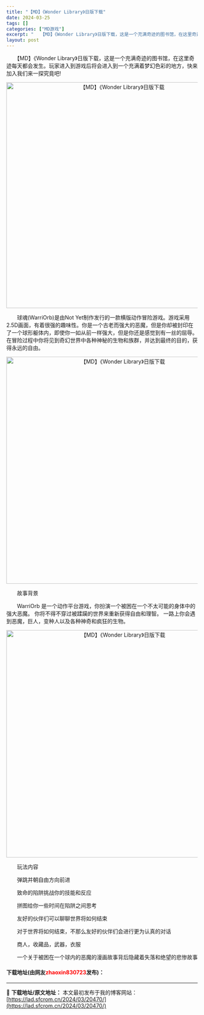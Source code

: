 ```yaml
---
title: "【MD】《Wonder Library》日版下载"
date: 2024-03-25
tags: []
categories: ["MD游戏"]
excerpt: "　　【MD】《Wonder Library》日版下载，这是一个充满奇迹的图书馆，在这里奇迹每天都会发生。玩家进入到游戏后将会进入到一个充满着梦幻色彩的地方，快来加入我们来一探究竟吧! 　　球魂(WarriOrb)是由Not Yet制作发行的一款横版动作冒险游戏。游戏采用2.5D画面，有着很强的趣味性&hellip;"
layout: post
---
```


 <p>　　【MD】《Wonder Library》日版下载，这是一个充满奇迹的图书馆，在这里奇迹每天都会发生。玩家进入到游戏后将会进入到一个充满着梦幻色彩的地方，快来加入我们来一探究竟吧!</p> <p align="center"><img align="" border="0" src="https://lad.sfcrom.cn/wp-content/uploads/2024/03/20240325_6601165753f21.png" width="595" alt="【MD】《Wonder Library》日版下载" /></p> <p>　　球魂(WarriOrb)是由Not Yet制作发行的一款横版动作冒险游戏。游戏采用2.5D画面，有着很强的趣味性。你是一个古老而强大的恶魔，但是你却被封印在了一个球形躯体内，即使你一如从前一样强大，但是你还是感觉到有一丝的屈辱。在冒险过程中你将见到奇幻世界中各种神秘的生物和族群，并达到最终的目的，获得永远的自由。</p> <p align="center"><img align="" border="0" src="https://lad.sfcrom.cn/wp-content/uploads/2024/03/20240325_6601165859b81.png" width="598" alt="【MD】《Wonder Library》日版下载" /></p> <p>　　故事背景</p> <p>　　WarriOrb 是一个动作平台游戏，你扮演一个被困在一个不太可能的身体中的强大恶魔。 你将不得不穿过被蹂躏的世界来重新获得自由和理智。 一路上你会遇到恶魔，巨人，变种人以及各种神奇和疯狂的生物。</p> <p align="center"><img align="" border="0" src="https://lad.sfcrom.cn/wp-content/uploads/2024/03/20240325_66011659a492b.png" width="599" alt="【MD】《Wonder Library》日版下载" /></p> <p>　　玩法内容</p> <p>　　弹跳并朝自由方向前进</p> <p>　　致命的陷阱挑战你的技能和反应</p> <p>　　拼图给你一些时间在陷阱之间思考</p> <p>　　友好的伙伴们可以聊聊世界将如何结束</p> <p>　　对于世界将如何结束，不那么友好的伙伴们会进行更为认真的对话</p> <p>　　商人，收藏品，武器，衣服</p> <p>　　一个关于被困在一个球内的恶魔的漫画故事背后隐藏着失落和绝望的悲惨故事</p> <p><h4>下载地址(由网友<font color="red">zhaoxin830723</font>发布)：</h4></p> 

---
📖 **下载地址/原文地址：** 本文最初发布于我的博客网站：[https://lad.sfcrom.cn/2024/03/20470/](https://lad.sfcrom.cn/2024/03/20470/)

